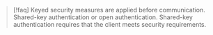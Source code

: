 >[!faq] Keyed security measures are applied before communication. Shared-key authentication or open authentication. Shared-key authentication requires that the client meets security requirements.

